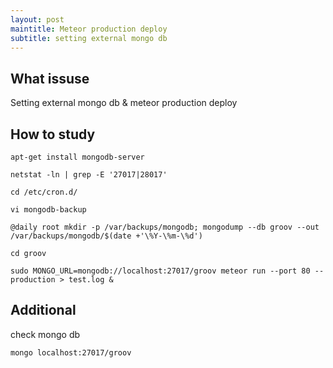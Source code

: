 ```yaml
---
layout: post
maintitle: Meteor production deploy
subtitle: setting external mongo db
---
```


## What issuse

Setting external mongo db & meteor production deploy

## How to study

```
apt-get install mongodb-server

netstat -ln | grep -E '27017|28017'

cd /etc/cron.d/

vi mongodb-backup

@daily root mkdir -p /var/backups/mongodb; mongodump --db groov --out /var/backups/mongodb/$(date +'\%Y-\%m-\%d')

cd groov

sudo MONGO_URL=mongodb://localhost:27017/groov meteor run --port 80 --production > test.log &
```

## Additional

check mongo db

```
mongo localhost:27017/groov
```
